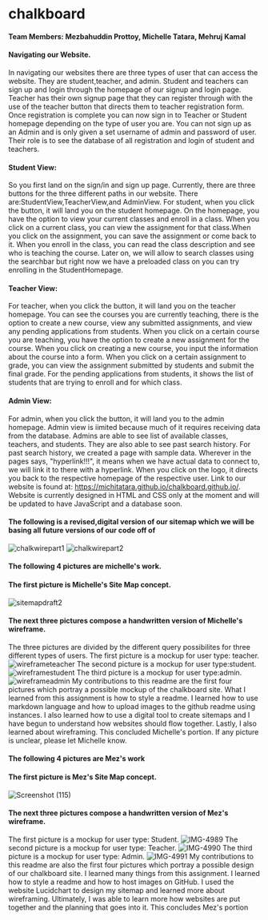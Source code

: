 # chalkboard
#### Team Members: Mezbahuddin Prottoy, Michelle Tatara, Mehruj Kamal
#### Navigating our Website.
In navigating our websites there are three types of user that can access the website. They are student,teacher, and admin. Student and teachers can sign up and login through the homepage of our signup and login page. Teacher has their own signup page that they can register through with the use of the teacher button that directs them to teacher registration form. Once registration is complete you can now sign in to Teacher or Student homepage depending on the type of user you are. You can not sign up as an Admin and is only given a set username of admin and password of user. Their role is to see the database of all registration and login of student and teachers. 
#### Student View:
So you first land on the sign/in and sign up page. Currently, there are three buttons for the three different paths in our website. There are:StudentView,TeacherView,and AdminView. For student, when you click the button, it will land you on the student homepage. On the homepage, you have the option to view your current classes and enroll in a class. When you click on a current class, you can view the assignment for that class.When you click on the assignment, you can save the assignment or come back to it. When you enroll in the class, you can read the class description and see who is teaching the course. Later on, we will allow to search classes using the searchbar but right now we have a preloaded class on you can try enrolling in the StudentHomepage.
#### Teacher View:
For teacher, when you click the button, it will land you on the teacher homepage. You can see the courses you are currently teaching, there is the option to create a new course, view any submitted assignments, and view any pending applications from students. When you click on a certain course you are teaching, you have the option to create a new assignment for the course. When you click on creating a new course, you input the information about the course into a form. When you click on a certain assignment to grade, you can view the assignment submitted by students and submit the final grade. For the pending applications from students, it shows the list of students that are trying to enroll and for which class. 
#### Admin View:
For admin, when you click the button, it will land you to the admin homepage. Admin view is iimited because much of it requires receiving data from the database. Admins are able to see list of available classes, teachers, and students. They are also able to see past search history. For past search history, we created a page with sample data. Wherever in the pages says, "hyperlink!!!", it means when we have actual data to connect to, we will link it to there with a hyperlink. 
When you click on the logo, it directs you back to the respective homepage of the respective user. 
Link to our website is found at: https://michitatara.github.io/chalkboard.github.io/. Website is currently designed in HTML and CSS only at the moment and will be updated to have JavaScript and a database soon. 
#### The following is a revised,digital version of our sitemap which we will be basing all future versions of our code off of
![chalkwirepart1](https://user-images.githubusercontent.com/59904212/138456799-7ccc740f-c18e-4689-bad7-597c16d161e0.jpg)
![chalkwirepart2](https://user-images.githubusercontent.com/59904212/138456993-e8bce0eb-b64e-48a9-b234-4881622c7d00.jpg)
#### The following 4 pictures are michelle's work. 
#### The first picture is Michelle's Site Map concept. 
![sitemapdraft2](https://user-images.githubusercontent.com/59904212/135747813-50c0cb7c-fdf8-4d14-af52-de7f1d3b9c06.jpg)
#### The next three pictures compose a handwritten version of Michelle's wireframe. 
The three pictures are divided by the different query possibilites for three different types of users. The first picture is a mockup for user type: teacher.
![wireframeteacher](https://user-images.githubusercontent.com/59904212/135747938-b2a4d064-04c6-4197-b5f8-9b2897fb9c1c.jpg)
The second picture is a mockup for user type:student.
![wireframestudent](https://user-images.githubusercontent.com/59904212/135748007-ba15a0a5-9ccf-42ce-bef9-68e966d62a17.jpg)
The third picture is a mockup for user type:admin.
![wireframeadmin](https://user-images.githubusercontent.com/59904212/135748035-434baaad-10b0-417c-b80b-b2df68eb0afa.jpg)
My contributions to this readme are the first four pictures which portray a possible mockup of the chalkboard site. What I learned from this assignment is how to style a readme. I learned how to use markdown language and how to upload images to the github readme using instances. I also learned how to use a digital tool to create sitemaps and I have begun to understand how websites should flow together. Lastly, I also learned about wireframing. 
This concluded Michelle's portion. If any picture is unclear, please let Michelle know.

#### The following 4 pictures are Mez's work
#### The first picture is Mez's Site Map concept.
![Screenshot (115)](https://user-images.githubusercontent.com/83977892/136295553-bea6584f-efb6-4755-8a41-547ce1f598be.png)
#### The next three pictures compose a handwritten version of Mez's wireframe. 
The first picture is a mockup for user type: Student.
![IMG-4989](https://user-images.githubusercontent.com/83977892/136295989-a6e19f79-2600-4af8-8f7d-2d5de6c2271d.jpg)
The second picture is a mockup for user type: Teacher.
![IMG-4990](https://user-images.githubusercontent.com/83977892/136296074-a05cb0bf-81ec-4d11-a9e4-60f04cebf1ea.jpg)
The third picture is a mockup for user type: Admin. 
![IMG-4991](https://user-images.githubusercontent.com/83977892/136296097-7b1609e9-9910-44e8-9551-34c83c9280b0.jpg)
My contributions to this readme are also the first four pictures which portray a possible design of our chalkboard site. I learned many things from this assignment. I learned how to style a readme and how to host images on GitHub. I used the website Lucidchart to design my sitemap and learned more about wireframing. Ultimately, I was able to learn more how websites are put together and the planning that goes into it. 
This concludes Mez's portion


